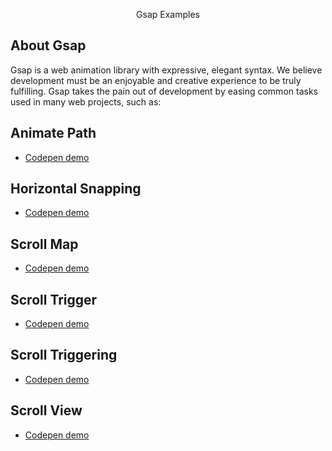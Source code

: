 <p align="center">Gsap Examples</p>

## About Gsap

Gsap is a web animation library with expressive, elegant syntax. We believe development must be an enjoyable and creative experience to be truly fulfilling. Gsap takes the pain out of development by easing common tasks used in many web projects, such as:

## Animate Path

- [Codepen demo](https://codepen.io/GreenSock/pen/XWmEoNg)

## Horizontal Snapping

- [Codepen demo](https://codepen.io/GreenSock/pen/XWmEoNg)

## Scroll Map

- [Codepen demo](https://codepen.io/GreenSock/pen/XWmEoNg)

## Scroll Trigger

- [Codepen demo](https://codepen.io/GreenSock/pen/XWmEoNg)

## Scroll Triggering

- [Codepen demo](https://codepen.io/GreenSock/pen/XWmEoNg)

## Scroll View

- [Codepen demo](https://codepen.io/GreenSock/pen/XWmEoNg)


